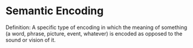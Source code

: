 # Semantic Encoding

Definition: A specific type of encoding in which the meaning of something (a word, phrase, picture, event, whatever) is encoded as opposed to the sound or vision of it.